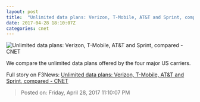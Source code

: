 ```yaml
---
layout: post
title:  "Unlimited data plans: Verizon, T-Mobile, AT&T and Sprint, compared     - CNET"
date: 2017-04-28 18:10:07Z
categories: cnet
---
```


![Unlimited data plans: Verizon, T-Mobile, AT&T and Sprint, compared     - CNET](https://cnet2.cbsistatic.com/img/kQe8kmlQbQ48eWjTGl7keigVdvk=/670x503/2017/02/13/459d77f5-ac2a-4b5b-a917-ec554a8f1dfc/gettyimages-615333038.jpg)

We compare the unlimited data plans offered by the four major US carriers.


Full story on F3News: [Unlimited data plans: Verizon, T-Mobile, AT&T and Sprint, compared     - CNET](http://www.f3nws.com/n/bCJQFB)

> Posted on: Friday, April 28, 2017 11:10:07 PM
